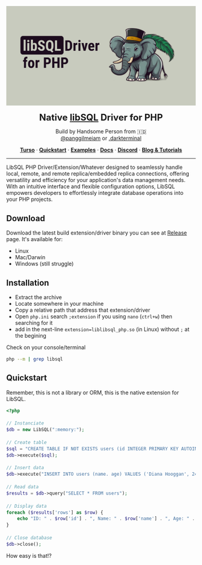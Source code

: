 <p align="center">
    <img src="art/elpha-cover.png" width="1000" />
</p>

<p align="center" style="font-size: 24px;font-weight:bold;margin:0;">Native <a href="https://turso.tech/libsql">libSQL</a> Driver for PHP</p>
<p align="center">
    Build by Handsome Person from 🇮🇩 <br /> 
    <a href="https://twitter.com/panggilmeiam" target="_blank">@panggilmeiam</a> or <a href="https://github.com/darkterminal" target="_blank">.darkterminal</a>
</p>

<p align="center">
  <a href="https://turso.tech"><strong>Turso</strong></a> ·
  <a href="https://darkterminal.mintlify.app/dark-extensions/introduction#quickstart"><strong>Quickstart</strong></a> ·
  <a href="https://darkterminal.mintlify.app/dark-extensions/local-connection#usage-example"><strong>Examples</strong></a> ·
  <a href="https://darkterminal.mintlify.app/dark-extensions/introduction"><strong>Docs</strong></a> ·
  <a href="https://discord.com/invite/4B5D7hYwub"><strong>Discord</strong></a> ·
  <a href="https://blog.turso.tech/"><strong>Blog &amp; Tutorials</strong></a>
</p>

---

LibSQL PHP Driver/Extension/Whatever designed to seamlessly handle local, remote, and remote replica/embedded replica connections, offering versatility and efficiency for your application's data management needs. With an intuitive interface and flexible configuration options, LibSQL empowers developers to effortlessly integrate database operations into your PHP projects.

## Download

Download the latest build extension/driver binary you can see at [Release](https://github.com/darkterminal/libsql-extension/releases) page. It's available for:
- Linux
- Mac/Darwin
- Windows (still struggle)

## Installation

- Extract the archive
- Locate somewhere in your machine
- Copy a relative path that address that extension/driver
- Open `php.ini` search `;extension` if you using `nano` (`ctrl+w`) then searching for it
- add in the next-line `extension=liblibsql_php.so` (in Linux) without `;` at the begining

Check on your console/terminal

```bash
php --m | grep libsql
```

## Quickstart

Remember, this is not a library or ORM, this is the native extension for LibSQL.

```php
<?php

// Instanciate
$db = new LibSQL(":memory:");

// Create table
$sql = "CREATE TABLE IF NOT EXISTS users (id INTEGER PRIMARY KEY AUTOINCREMENT, name TEXT, age INTEGER)";
$db->execute($sql);

// Insert data
$db->execute("INSERT INTO users (name. age) VALUES ('Diana Hooggan', 24)");

// Read data
$results = $db->query("SELECT * FROM users");

// Display data
foreach ($results['rows'] as $row) {
    echo "ID: " . $row['id'] . ", Name: " . $row['name'] . ", Age: " . $row['age'] . "\n";
}

// Close database
$db->close();
```

How easy is that!?
